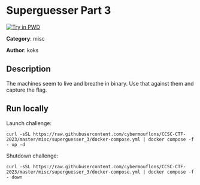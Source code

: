 # Superguesser Part 3

[![Try in PWD](https://raw.githubusercontent.com/play-with-docker/stacks/master/assets/images/button.png)](https://labs.play-with-docker.com/?stack=https://raw.githubusercontent.com/cybermouflons/CCSC-CTF-2023/master/misc/superguesser_3/docker-compose.yml)


**Category**: misc

**Author**: koks

## Description

The machines seem to live and breathe in binary. Use that against them and capture the flag.



## Run locally

Launch challenge:
```
curl -sSL https://raw.githubusercontent.com/cybermouflons/CCSC-CTF-2023/master/misc/superguesser_3/docker-compose.yml | docker compose -f - up -d
```

Shutdown challenge:
```
curl -sSL https://raw.githubusercontent.com/cybermouflons/CCSC-CTF-2023/master/misc/superguesser_3/docker-compose.yml | docker compose -f - down
```
